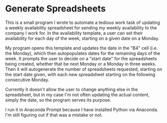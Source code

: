 # Generate Spreadsheets

This is a small program I wrote to automate a tedious work task of updating a weekly availability spreadsheet for sending my weekly availability to the company I work for. In the availability template, a user can set their availability for each day of the week, starting on a given date on a Monday.

My program opens this template and updates the date in the "B4" cell (i.e. the Monday), which then autopopulates dates for the remaining days of the week. It prompts the user to decide on a "start date" for the spreadsheets being created, whether that be next Monday or a Monday in three weeks. Then it will autogenerate the number of spreadsheets requested, starting on the start date given, with each new spreadsheet starting on the following consecutive Monday.

Currently it doesn't allow the user to change anything else in the spreadsheet, but in my case I'm not often updating the actual content, simply the date, so the program serves its purpose.

I run it in Anaconda Prompt because I have installed Python via Anaconda. I'm still figuring out if that was a mistake or not.
